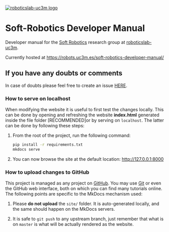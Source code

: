 [![roboticslab-uc3m logo](docs/fig/roboticslab-banner-350px.png)](https://github.com/roboticslab-uc3m)

# Soft-Robotics Developer Manual

Developer manual for the [Soft Robotics](http://roboticslab.uc3m.es/roboticslab/researchtopic/soft-robotics) research group at [roboticslab-uc3m](https://github.com/roboticslab-uc3m).

Currently hosted at <https://robots.uc3m.es/soft-robotics-developer-manual/>

## If you have any doubts or comments

In case of doubts please feel free to create an issue [HERE](https://github.com/roboticslab-uc3m/soft-robotics-developer-manual/issues/new).


### How to serve on localhost

When modifying the website it is useful to first test the changes locally. This can be done by opening and refreshing the website **index.html** generated inside the file folder [RECOMMENDED]or by serving on `localhost`. The latter can be done by following these steps:

1. From the root of the project, run the following command:

   ```bash
   pip install -r requirements.txt
   mkdocs serve
   ```

2. You can now browse the site at the default location: <http://127.0.0.1:8000>

### How to upload changes to GitHub

This project is managed as any project on [GitHub](https://www.github.com). You may use [Git](https://git-scm.com) or even the GitHub web interface, both on which you can find many tutorials online. The following points are specific to the MkDocs mechanism used:

1. Please **do not upload** the `site/` folder. It is auto-generated locally, and the same should happen on the MkDocs servers.

1. It is safe to `git push` to any upstream branch, just remember that what is on `master` is what will be actually rendered as the website.
